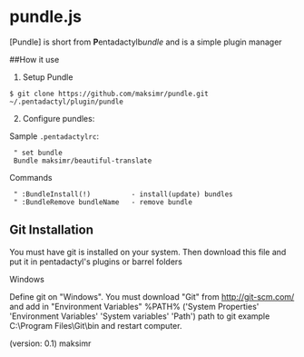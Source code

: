 pundle.js
============

[Pundle] is short from **P**entadactylb*undle* and is a simple plugin manager


##How it use

1. Setup Pundle

```
$ git clone https://github.com/maksimr/pundle.git ~/.pentadactyl/plugin/pundle
 ```

2. Configure pundles:

Sample `.pentadactylrc`:

```vim
 " set bundle
 Bundle maksimr/beautiful-translate
```

Commands


```vim
 " :BundleInstall(!)          - install(update) bundles
 " :BundleRemove bundleName   - remove bundle
```


Git Installation
------------

You must have git is installed on your system.
Then download this file and put it in pentadactyl's plugins or barrel folders

Windows

Define git on "Windows". You must download "Git" from http://git-scm.com/
and add in "Environment Variables" %PATH%
('System Properties' 'Environment Variables' 'System variables' 'Path') path to git
example C:\Program Files\Git\bin and restart computer.

(version: 0.1) maksimr
